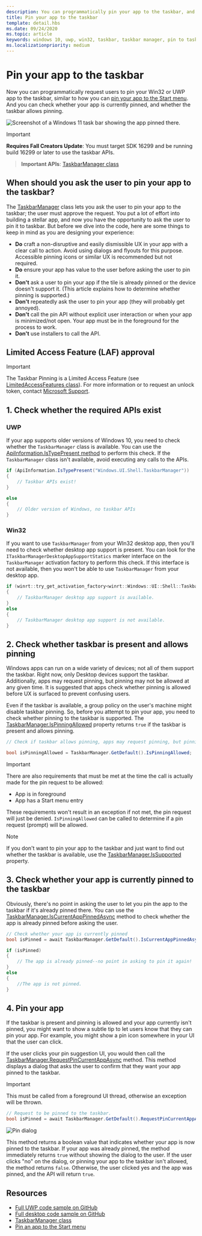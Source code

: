 ```yaml
---
description: You can programmatically pin your app to the taskbar, and you can check if it's currently pinned.
title: Pin your app to the taskbar
template: detail.hbs
ms.date: 09/24/2020
ms.topic: article
keywords: windows 10, uwp, win32, taskbar, taskbar manager, pin to taskbar, primary tile
ms.localizationpriority: medium
---
```

# Pin your app to the taskbar

Now you can programmatically request users to pin your Win32 or UWP app to the taskbar, similar to how you can [pin your app to the Start menu](tiles-and-notifications/primary-tile-apis.md). And you can check whether your app is currently pinned, and whether the taskbar allows pinning.

![Screenshot of a Windows 11 task bar showing the app pinned there.](images/taskbar/taskbar.png)

> [!IMPORTANT]
> **Requires Fall Creators Update**: You must target SDK 16299 and be running build 16299 or later to use the taskbar APIs.

> **Important APIs**: [TaskbarManager class](/uwp/api/windows.ui.shell.taskbarmanager)

## When should you ask the user to pin your app to the taskbar?

The [TaskbarManager](/uwp/api/windows.ui.shell.taskbarmanager) class lets you ask the user to pin your app to the taskbar; the user must approve the request. You put a lot of effort into building a stellar app, and now you have the opportunity to ask the user to pin it to taskbar. But before we dive into the code, here are some things to keep in mind as you are designing your experience:

* **Do** craft a non-disruptive and easily dismissible UX in your app with a clear call to action. Avoid using dialogs and flyouts for this purpose. Accessible pinning icons or similar UX is recommended but not required.
* **Do** ensure your app has value to the user before asking the user to pin it.
* **Don't** ask a user to pin your app if the tile is already pinned or the device doesn't support it. (This article explains how to determine whether pinning is supported.)
* **Don't** repeatedly ask the user to pin your app (they will probably get annoyed).
* **Don't** call the pin API without explicit user interaction or when your app is minimized/not open. Your app must be in the foreground for the process to work.
* **Don't** use installers to call the API.

## Limited Access Feature (LAF) approval

> [!IMPORTANT]
> The Taskbar Pinning is a Limited Access Feature (see [LimitedAccessFeatures class](/uwp/api/windows.applicationmodel.limitedaccessfeatures)). For more information or to request an unlock token, contact [Microsoft Support](https://support.serviceshub.microsoft.com/supportforbusiness/create?sapId=d15d3aa2-0512-7cb8-1df9-86221f5cbfde).


## 1. Check whether the required APIs exist

### UWP

If your app supports older versions of Windows 10, you need to check whether the `TaskbarManager` class is available. You can use the [ApiInformation.IsTypePresent method](/uwp/api/windows.foundation.metadata.apiinformation#Windows_Foundation_Metadata_ApiInformation_IsTypePresent_System_String_) to perform this check. If the `TaskbarManager` class isn't available, avoid executing any calls to the APIs.

```csharp
if (ApiInformation.IsTypePresent("Windows.UI.Shell.TaskbarManager"))
{
    // Taskbar APIs exist!
}

else
{
    // Older version of Windows, no taskbar APIs
}
```

### Win32

If you want to use `TaskbarManager` from your WIn32 desktop app, then you'll need to check whether desktop app support is present. You can look for the `ITaskbarManagerDesktopAppSupportStatics` marker interface on the `TaskbarManager` activation factory to perform this check. If this interface is not available, then you won't be able to use `TaskbarManager` from your desktop app.

```cpp
if (winrt::try_get_activation_factory<winrt::Windows::UI::Shell::TaskbarManager, winrt::Windows::UI::Shell::ITaskbarManagerDesktopAppSupportStatics>())
{
    // TaskbarManager desktop app support is available.
}
else
{
    // TaskbarManager desktop app support is not available.
}
```

## 2. Check whether taskbar is present and allows pinning

Windows apps can run on a wide variety of devices; not all of them support the taskbar. Right now, only Desktop devices support the taskbar. Additionally, apps may request pinning, but pinning may not be allowed at any given time. It is suggested that apps check whether pinning is allowed before UX is surfaced to prevent confusing users.

Even if the taskbar is available, a group policy on the user's machine might disable taskbar pinning. So, before you attempt to pin your app, you need to check whether pinning to the taskbar is supported. The [TaskbarManager.IsPinningAllowed](/uwp/api/windows.ui.shell.taskbarmanager.IsPinningAllowed) property returns `true` if the taskbar is present and allows pinning.

```csharp
// Check if taskbar allows pinning, apps may request pinning, but pinning may not be allowed at any given time. It is suggested that apps check whether pinning is allowed before a UX is surfaced in order to prevent confusing users.

bool isPinningAllowed = TaskbarManager.GetDefault().IsPinningAllowed;
```

> [!IMPORTANT]
> There are also requirements that must be met at the time the call is actually made for the pin request to be allowed:
>
> * App is in foreground
> * App has a Start menu entry
>
> These requirements won't result in an exception if not met, the pin request will just be denied. `IsPinningAllowed` can be called to determine if a pin request (prompt) will be allowed.

> [!NOTE]
> If you don't want to pin your app to the taskbar and just want to find out whether the taskbar is available, use the [TaskbarManager.IsSupported](/uwp/api/windows.ui.shell.taskbarmanager.IsSupported) property.

## 3. Check whether your app is currently pinned to the taskbar

Obviously, there's no point in asking the user to let you pin the app to the taskbar if it's already pinned there. You can use the [TaskbarManager.IsCurrentAppPinnedAsync](/uwp/api/windows.ui.shell.taskbarmanager.IsCurrentAppPinnedAsync) method to check whether the app is already pinned before asking the user.

```csharp
// Check whether your app is currently pinned
bool isPinned = await TaskbarManager.GetDefault().IsCurrentAppPinnedAsync();

if (isPinned)
{
    // The app is already pinned--no point in asking to pin it again!
}
else
{
    //The app is not pinned.
}
```

## 4. Pin your app

If the taskbar is present and pinning is allowed and your app currently isn't pinned, you might want to show a subtle tip to let users know that they can pin your app. For example, you might show a pin icon somewhere in your UI that the user can click.

If the user clicks your pin suggestion UI, you would then call the [TaskbarManager.RequestPinCurrentAppAsync](/uwp/api/windows.ui.shell.taskbarmanager.RequestPinCurrentAppAsync) method. This method displays a dialog that asks the user to confirm that they want your app pinned to the taskbar.

> [!IMPORTANT]
> This must be called from a foreground UI thread, otherwise an exception will be thrown.

```csharp
// Request to be pinned to the taskbar.
bool isPinned = await TaskbarManager.GetDefault().RequestPinCurrentAppAsync();
```

![Pin dialog](images/taskbar/pin-dialog.png)

This method returns a boolean value that indicates whether your app is now pinned to the taskbar. If your app was already pinned, the method immediately returns `true` without showing the dialog to the user. If the user clicks "no" on the dialog, or pinning your app to the taskbar isn't allowed, the method returns `false`. Otherwise, the user clicked yes and the app was pinned, and the API will return `true`.

## Resources

* [Full UWP code sample on GitHub](https://github.com/WindowsNotifications/quickstart-pin-to-taskbar)
* [Full desktop code sample on GitHub](https://github.com/microsoft/Windows-classic-samples/tree/main/Samples/TaskbarManager)
* [TaskbarManager class](/uwp/api/windows.ui.shell.taskbarmanager)
* [Pin an app to the Start menu](tiles-and-notifications/primary-tile-apis.md)
